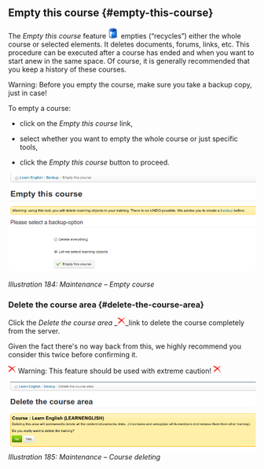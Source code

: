## Empty this course {#empty-this-course}

The _Empty this course_ feature ![](../assets/graphics334.gif) empties (“recycles”) either the whole course or selected elements. It deletes documents, forums, links, etc. This procedure can be executed after a course has ended and when you want to start anew in the same space. Of course, it is generally recommended that you keep a history of these courses.

Warning: Before you empty the course, make sure you take a backup copy, just in case!

To empty a course:

*   click on the _Empty this course_ link,

*   select whether you want to empty the whole course or just specific tools,

*   click the _Empty this course_ button to proceed.

![](../assets/images252.png)

*Illustration 184: Maintenance – Empty course*

### Delete the course area {#delete-the-course-area}

Click the _Delete the course area_ _![](../assets/graphics335.gif)_link to delete the course completely from the server.

Given the fact there&#039;s no way back from this, we highly recommend you consider this twice before confirming it.

![](../assets/graphics336.gif) Warning: This feature should be used with extreme caution! ![](../assets/graphics337.gif)

![](../assets/images253.png)*Illustration 185: Maintenance – Course deleting*